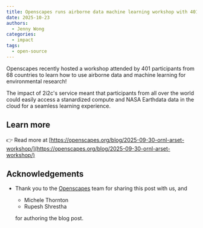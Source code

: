 ```yaml
---
title: Openscapes runs airborne data machine learning workshop with 401 participants from 68 countries
date: 2025-10-23
authors:
  - Jenny Wong
categories:
  - impact
tags:
  - open-source
---
```


Openscapes recently hosted a workshop attended by 401 participants from 68 countries to learn how to use airborne data and machine learning for environmental research!

The impact of 2i2c's service meant that participants from all over the world could easily access a stanardized compute and NASA Earthdata data in the cloud for a seamless learning experience.

## Learn more

👉 Read more at [https://openscapes.org/blog/2025-09-30-ornl-arset-workshop/](https://openscapes.org/blog/2025-09-30-ornl-arset-workshop/)

## Acknowledgements

- Thank you to the [Openscapes](https://openscapes.org/) team for sharing this post with us, and

  - Michele Thornton
  - Rupesh Shrestha

  for authoring the blog post.
